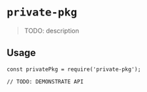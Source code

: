 # `private-pkg`

> TODO: description

## Usage

```
const privatePkg = require('private-pkg');

// TODO: DEMONSTRATE API
```
